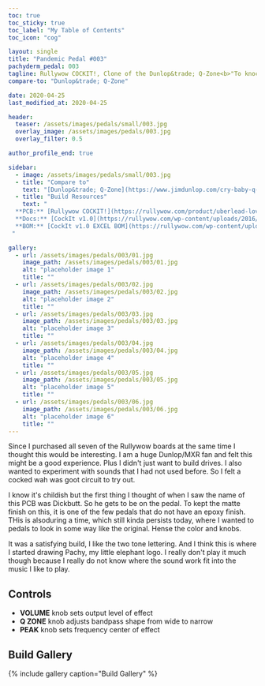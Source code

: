 ```yaml
---
toc: true
toc_sticky: true
toc_label: "My Table of Contents"
toc_icon: "cog"

layout: single
title: "Pandemic Pedal #003"
pachyderm_pedal: 003
tagline: Rullywow COCKIT!, Clone of the Dunlop&trade; Q-Zone<b>"To knock a thing down, especially if it is cocked at an arrogant angle, is a deep delight of the blood." - George Santayana
compare-to: "Dunlop&trade; Q-Zone"

date: 2020-04-25
last_modified_at: 2020-04-25

header:
  teaser: /assets/images/pedals/small/003.jpg
  overlay_image: /assets/images/pedals/003.jpg
  overlay_filter: 0.5

author_profile_end: true

sidebar:
  - image: /assets/images/pedals/small/003.jpg
  - title: "Compare to"
    text: "[Dunlop&trade; Q-Zone](https://www.jimdunlop.com/cry-baby-q-zone-fixed-wah/)"
  - title: "Build Resources"
    text: "
  **PCB:** [Rullywow COCKIT!](https://rullywow.com/product/uberlead-lovepedal-superlead-distortion-od-copy/)<br>
  **Docs:** [CockIt v1.0](https://rullywow.com/wp-content/uploads/2016/01/CockIt-v1.0.pdf)
  **BOM:** [CockIt v1.0 EXCEL BOM](https://rullywow.com/wp-content/uploads/2016/01/Cockit-Excel-BOM-v1.0.xlsx)
 "

gallery:
  - url: /assets/images/pedals/003/01.jpg
    image_path: /assets/images/pedals/003/01.jpg
    alt: "placeholder image 1"
    title: ""
  - url: /assets/images/pedals/003/02.jpg
    image_path: /assets/images/pedals/003/02.jpg
    alt: "placeholder image 2"
    title: ""
  - url: /assets/images/pedals/003/03.jpg
    image_path: /assets/images/pedals/003/03.jpg
    alt: "placeholder image 3"
    title: ""
  - url: /assets/images/pedals/003/04.jpg
    image_path: /assets/images/pedals/003/04.jpg
    alt: "placeholder image 4"
    title: ""
  - url: /assets/images/pedals/003/05.jpg
    image_path: /assets/images/pedals/003/05.jpg
    alt: "placeholder image 5"
    title: ""
  - url: /assets/images/pedals/003/06.jpg
    image_path: /assets/images/pedals/003/06.jpg
    alt: "placeholder image 6"
    title: ""
---
```


Since I purchased all seven of the Rullywow boards at the same time I thought this would be interesting. I am a huge Dunlop/MXR fan and felt this might be a good experience. Plus I didn't just want to build drives. I also wanted to experiment with sounds that I had not used before. So I felt a cocked wah was goot circuit to try out.

I know it's childish but the first thing I thought of when I saw the name of this PCB was Dickbutt. So he gets to be on the pedal. To kept the matte finish on this, it is one of the few pedals that do not have an epoxy finish. THis is alsoduring a time, which still kinda persists today, where I wanted to pedals to look in some way like the original. Hense the color and knobs. 

It was a satisfying build, I like the two tone lettering. And I think this is where I started drawing Pachy, my little elephant logo. I really don't play it much though because I really do not know where the sound work fit into the music I like to play.

## Controls

* **VOLUME** knob sets output level of effect
* **Q ZONE** knob adjusts bandpass shape from wide to narrow
* **PEAK** knob sets frequency center of effect

## Build Gallery

{% include gallery caption="Build Gallery" %}
